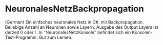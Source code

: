 # NeuronalesNetzBackpropagation
(German) Ein einfaches neuronales Netz in C#, mit Backpropagation.
Beliebige Anzahl an Neuronen sowie Layern. Ausgabe des Output Layers ist derzeit 0 oder 1.
In "NeuronalesNetzKonsole" befindet sich ein Konsolen-Test-Programm.
Gut zum Lernen.
